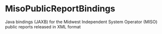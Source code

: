 MisoPublicReportBindings
========================

Java bindings (JAXB) for the Midwest Independent System Operator (MISO) public reports released in XML format
